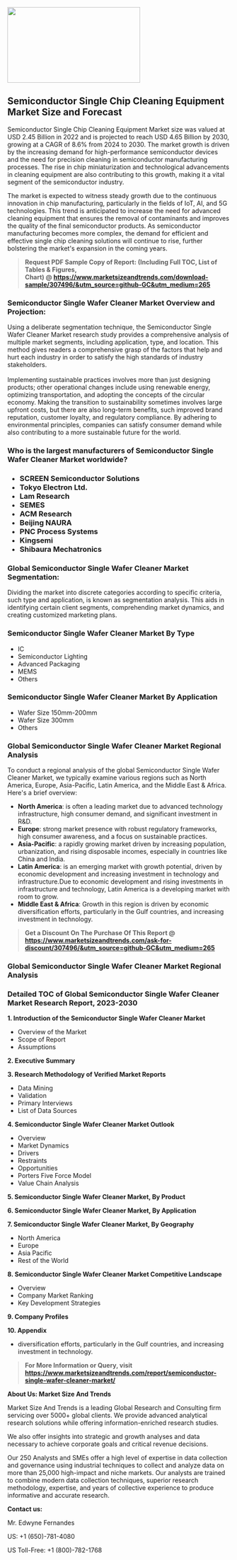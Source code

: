 <p><img class="alignnone size-medium wp-image-20088" src="https://ffe5etoiles.com/wp-content/uploads/2024/12/MST1-300x171.png" alt="" width="300" height="171" /></p><h2>Semiconductor Single Chip Cleaning Equipment Market Size and Forecast</h2><p>Semiconductor Single Chip Cleaning Equipment Market size was valued at USD 2.45 Billion in 2022 and is projected to reach USD 4.65 Billion by 2030, growing at a CAGR of 8.6% from 2024 to 2030. The market growth is driven by the increasing demand for high-performance semiconductor devices and the need for precision cleaning in semiconductor manufacturing processes. The rise in chip miniaturization and technological advancements in cleaning equipment are also contributing to this growth, making it a vital segment of the semiconductor industry.</p><p>The market is expected to witness steady growth due to the continuous innovation in chip manufacturing, particularly in the fields of IoT, AI, and 5G technologies. This trend is anticipated to increase the need for advanced cleaning equipment that ensures the removal of contaminants and improves the quality of the final semiconductor products. As semiconductor manufacturing becomes more complex, the demand for efficient and effective single chip cleaning solutions will continue to rise, further bolstering the market's expansion in the coming years.</p></p><blockquote id="" class=""><strong>Request PDF Sample Copy of Report: (Including Full TOC, List of Tables &amp; Figures, Chart)&nbsp;@&nbsp;<strong><a href="https://www.marketsizeandtrends.com/download-sample/307496/&utm_source=github-GC&utm_medium=265" target="_blank">https://www.marketsizeandtrends.com/download-sample/307496/&utm_source=github-GC&utm_medium=265</a></strong></strong></blockquote><h3 id="" class="">Semiconductor Single Wafer Cleaner Market&nbsp;Overview and Projection:</h3><p id="" class="">Using a deliberate segmentation technique, the Semiconductor Single Wafer Cleaner Market research study provides a comprehensive analysis of multiple market segments, including application, type, and location. This method gives readers a comprehensive grasp of the factors that help and hurt each industry in order to satisfy the high standards of industry stakeholders. <br /> <br />Implementing sustainable practices involves more than just designing products; other operational changes include using renewable energy, optimizing transportation, and adopting the concepts of the circular economy. Making the transition to sustainability sometimes involves large upfront costs, but there are also long-term benefits, such improved brand reputation, customer loyalty, and regulatory compliance. By adhering to environmental principles, companies can satisfy consumer demand while also contributing to a more sustainable future for the world.</p><h3 id="" class="">Who is the largest manufacturers of&nbsp;Semiconductor Single Wafer Cleaner Market worldwide?</h3><h3 class=""><p><ul><li>SCREEN Semiconductor Solutions </li><li> Tokyo Electron Ltd. </li><li> Lam Research </li><li> SEMES </li><li> ACM Research </li><li> Beijing NAURA </li><li> PNC Process Systems </li><li> Kingsemi </li><li> Shibaura Mechatronics</li></ul></p></h3><h3 id="" class="">Global&nbsp;Semiconductor Single Wafer Cleaner Market Segmentation:</h3><p id="" class="">Dividing the market into discrete categories according to specific criteria, such type and application, is known as segmentation analysis. This aids in identifying certain client segments, comprehending market dynamics, and creating customized marketing plans.</p><h3 id="" class="">Semiconductor Single Wafer Cleaner Market&nbsp;By Type</h3><p><p><ul><li>IC</li><li> Semiconductor Lighting</li><li> Advanced Packaging</li><li> MEMS</li><li> Others</p></li></ul></p></p><h3 id="" class="">Semiconductor Single Wafer Cleaner Market&nbsp;By Application</h3><p class=""><p><ul><li>Wafer Size 150mm-200mm</li><li> Wafer Size 300mm</li><li> Others</li></ul></p></p><h3 id="" class="">Global Semiconductor Single Wafer Cleaner Market Regional Analysis</h3><p id="" class="">To conduct a regional analysis of the global Semiconductor Single Wafer Cleaner Market, we typically examine various regions such as North America, Europe, Asia-Pacific, Latin America, and the Middle East &amp; Africa. Here's a brief overview:</p><ul><li><strong>North America</strong>: is often a leading market due to advanced technology infrastructure, high consumer demand, and significant investment in R&amp;D.</li><li><strong>Europe</strong>: strong market presence with robust regulatory frameworks, high consumer awareness, and a focus on sustainable practices.</li><li><strong>Asia-Pacific</strong>: a rapidly growing market driven by increasing population, urbanization, and rising disposable incomes, especially in countries like China and India.</li><li><strong>Latin America</strong>: is an emerging market with growth potential, driven by economic development and increasing investment in technology and infrastructure.Due to economic development and rising investments in infrastructure and technology, Latin America is a developing market with room to grow.</li><li><strong>Middle East &amp; Africa</strong>: Growth in this region is driven by economic diversification efforts, particularly in the Gulf countries, and increasing investment in technology.</li></ul><blockquote id="" class=""><strong>Get a Discount On The Purchase Of This Report @ <strong><a href="https://www.marketsizeandtrends.com/ask-for-discount/307496/&utm_source=github-GC&utm_medium=265" target="_blank">https://www.marketsizeandtrends.com/ask-for-discount/307496/&utm_source=github-GC&utm_medium=265</a></strong></strong></blockquote><h3 id="" class="">Global Semiconductor Single Wafer Cleaner Market Regional Analysis</h3><h3 id="" class="">Detailed TOC of Global Semiconductor Single Wafer Cleaner Market Research Report, 2023-2030</h3><p id="" class=""><strong>1. Introduction of the Semiconductor Single Wafer Cleaner Market</strong></p><ul><li>Overview of the Market</li><li>Scope of Report</li><li>Assumptions</li></ul><p id="" class=""><strong>2. Executive Summary</strong></p><p id="" class=""><strong>3. Research Methodology of Verified Market Reports</strong></p><ul><li>Data Mining</li><li>Validation</li><li>Primary Interviews</li><li>List of Data Sources</li></ul><p id="" class=""><strong>4. Semiconductor Single Wafer Cleaner Market Outlook</strong></p><ul><li>Overview</li><li>Market Dynamics</li><li>Drivers</li><li>Restraints</li><li>Opportunities</li><li>Porters Five Force Model</li><li>Value Chain Analysis</li></ul><p id="" class=""><strong>5. Semiconductor Single Wafer Cleaner Market, By Product</strong></p><p id="" class=""><strong>6. Semiconductor Single Wafer Cleaner Market, By Application</strong></p><p id="" class=""><strong>7. Semiconductor Single Wafer Cleaner Market, By Geography</strong></p><ul><li>North America</li><li>Europe</li><li>Asia Pacific</li><li>Rest of the World</li></ul><p id="" class=""><strong>8. Semiconductor Single Wafer Cleaner Market Competitive Landscape</strong></p><ul><li>Overview</li><li>Company Market Ranking</li><li>Key Development Strategies</li></ul><p id="" class=""><strong>9. Company Profiles</strong></p><p id="" class=""><strong>10. Appendix</strong></p><ul><li>diversification efforts, particularly in the Gulf countries, and increasing investment in technology.</li></ul><blockquote id="" class=""><strong>For More Information or Query, visit <strong><strong><a href="https://www.marketsizeandtrends.com/report/semiconductor-single-wafer-cleaner-market/" target="_blank">https://www.marketsizeandtrends.com/report/semiconductor-single-wafer-cleaner-market/</a></strong></strong></strong></blockquote><p id="" class=""><strong>About Us: Market Size And Trends</strong></p><p id="" class="">Market Size And Trends is a leading Global Research and Consulting firm servicing over 5000+ global clients. We provide advanced analytical research solutions while offering information-enriched research studies.</p><p id="" class="">We also offer insights into strategic and growth analyses and data necessary to achieve corporate goals and critical revenue decisions.</p><p id="" class="">Our 250 Analysts and SMEs offer a high level of expertise in data collection and governance using industrial techniques to collect and analyze data on more than 25,000 high-impact and niche markets. Our analysts are trained to combine modern data collection techniques, superior research methodology, expertise, and years of collective experience to produce informative and accurate research.</p><p id="" class=""><strong>Contact us:</strong></p><p id="" class="">Mr. Edwyne Fernandes</p><p id="" class="">US: +1 (650)-781-4080</p><p id="" class="">US Toll-Free: +1 (800)-782-1768</p>

